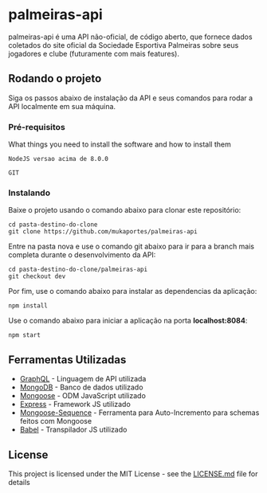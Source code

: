 # palmeiras-api

palmeiras-api é uma API não-oficial, de código aberto, que fornece dados coletados do site oficial da
Sociedade Esportiva Palmeiras sobre seus jogadores e clube (futuramente com mais features).

## Rodando o projeto

Siga os passos abaixo de instalação da API e seus comandos para rodar a API localmente em sua máquina.

### Pré-requisitos

What things you need to install the software and how to install them

```
NodeJS versao acima de 8.0.0
```

```
GIT
```

### Instalando

Baixe o projeto usando o comando abaixo para clonar este repositório:

```
cd pasta-destino-do-clone
git clone https://github.com/mukaportes/palmeiras-api
```

Entre na pasta nova e use o comando git abaixo para ir para a branch mais completa durante o desenvolvimento da API:

```
cd pasta-destino-do-clone/palmeiras-api
git checkout dev
```

Por fim, use o comando abaixo para instalar as dependencias da aplicação:

```
npm install
```

Use o comando abaixo para iniciar a aplicação na porta **localhost:8084**:

```
npm start
```

## Ferramentas Utilizadas

* [GraphQL](http://graphql.org/) - Linguagem de API utilizada
* [MongoDB](https://www.mongodb.com/) - Banco de dados utilizado
* [Mongoose](http://mongoosejs.com/) - ODM JavaScript utilizado
* [Express](http://expressjs.com/pt-br/) - Framework JS utilizado
* [Mongoose-Sequence](https://github.com/ramiel/mongoose-sequence) - Ferramenta para Auto-Incremento
para schemas feitos com Mongoose
* [Babel](https://babeljs.io/) - Transpilador JS utilizado


<!-- ## Authors

* **Billie Thompson** - *Initial work* - [PurpleBooth](https://github.com/PurpleBooth)

See also the list of [contributors](https://github.com/your/project/contributors) who participated in this project. -->

## License

This project is licensed under the MIT License - see the [LICENSE.md](LICENSE.md) file for details
